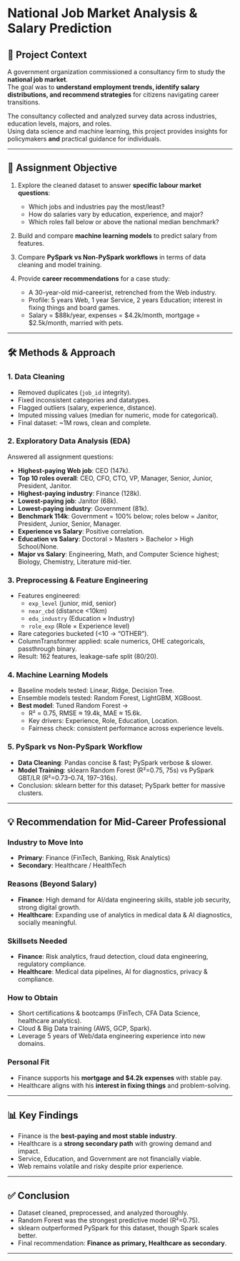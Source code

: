 # National Job Market Analysis & Salary Prediction

## 📌 Project Context
A government organization commissioned a consultancy firm to study the **national job market**.  
The goal was to **understand employment trends, identify salary distributions, and recommend strategies** for citizens navigating career transitions.  

The consultancy collected and analyzed survey data across industries, education levels, majors, and roles.  
Using data science and machine learning, this project provides insights for policymakers **and** practical guidance for individuals.  

---

## 🎯 Assignment Objective
1. Explore the cleaned dataset to answer **specific labour market questions**:  
   - Which jobs and industries pay the most/least?  
   - How do salaries vary by education, experience, and major?  
   - Which roles fall below or above the national median benchmark?  

2. Build and compare **machine learning models** to predict salary from features.  

3. Compare **PySpark vs Non-PySpark workflows** in terms of data cleaning and model training.  

4. Provide **career recommendations** for a case study:  
   - A 30-year-old mid-careerist, retrenched from the Web industry.  
   - Profile: 5 years Web, 1 year Service, 2 years Education; interest in fixing things and board games.  
   - Salary = $88k/year, expenses = $4.2k/month, mortgage = $2.5k/month, married with pets.  

---

## 🛠️ Methods & Approach

### 1. Data Cleaning
- Removed duplicates (`job_id` integrity).
- Fixed inconsistent categories and datatypes.
- Flagged outliers (salary, experience, distance).
- Imputed missing values (median for numeric, mode for categorical).
- Final dataset: ~1M rows, clean and complete.

### 2. Exploratory Data Analysis (EDA)
Answered all assignment questions:
- **Highest-paying Web job**: CEO (147k).  
- **Top 10 roles overall**: CEO, CFO, CTO, VP, Manager, Senior, Junior, President, Janitor.  
- **Highest-paying industry**: Finance (128k).  
- **Lowest-paying job**: Janitor (68k).  
- **Lowest-paying industry**: Government (81k).  
- **Benchmark 114k**: Government = 100% below; roles below = Janitor, President, Junior, Senior, Manager.  
- **Experience vs Salary**: Positive correlation.  
- **Education vs Salary**: Doctoral > Masters > Bachelor > High School/None.  
- **Major vs Salary**: Engineering, Math, and Computer Science highest; Biology, Chemistry, Literature mid-tier.  

### 3. Preprocessing & Feature Engineering
- Features engineered:  
  - `exp_level` (junior, mid, senior)  
  - `near_cbd` (distance <10km)  
  - `edu_industry` (Education × Industry)  
  - `role_exp` (Role × Experience level)  
- Rare categories bucketed (<10 → “OTHER”).  
- ColumnTransformer applied: scale numerics, OHE categoricals, passthrough binary.  
- Result: 162 features, leakage-safe split (80/20).  

### 4. Machine Learning Models
- Baseline models tested: Linear, Ridge, Decision Tree.  
- Ensemble models tested: Random Forest, LightGBM, XGBoost.  
- **Best model**: Tuned Random Forest →  
  - R² = 0.75, RMSE ≈ 19.4k, MAE ≈ 15.6k.  
  - Key drivers: Experience, Role, Education, Location.  
  - Fairness check: consistent performance across experience levels.  

### 5. PySpark vs Non-PySpark Workflow
- **Data Cleaning**: Pandas concise & fast; PySpark verbose & slower.  
- **Model Training**: sklearn Random Forest (R²=0.75, 75s) vs PySpark GBT/LR (R²=0.73–0.74, 197–316s).  
- Conclusion: sklearn better for this dataset; PySpark better for massive clusters.  

---

## 💡 Recommendation for Mid-Career Professional

### Industry to Move Into
- **Primary**: Finance (FinTech, Banking, Risk Analytics)  
- **Secondary**: Healthcare / HealthTech  

### Reasons (Beyond Salary)
- **Finance**: High demand for AI/data engineering skills, stable job security, strong digital growth.  
- **Healthcare**: Expanding use of analytics in medical data & AI diagnostics, socially meaningful.  

### Skillsets Needed
- **Finance**: Risk analytics, fraud detection, cloud data engineering, regulatory compliance.  
- **Healthcare**: Medical data pipelines, AI for diagnostics, privacy & compliance.  

### How to Obtain
- Short certifications & bootcamps (FinTech, CFA Data Science, healthcare analytics).  
- Cloud & Big Data training (AWS, GCP, Spark).  
- Leverage 5 years of Web/data engineering experience into new domains.  

### Personal Fit
- Finance supports his **mortgage and $4.2k expenses** with stable pay.  
- Healthcare aligns with his **interest in fixing things** and problem-solving.  

---

## 📊 Key Findings
- Finance is the **best-paying and most stable industry**.  
- Healthcare is a **strong secondary path** with growing demand and impact.  
- Service, Education, and Government are not financially viable.  
- Web remains volatile and risky despite prior experience.  

---

## ✅ Conclusion
- Dataset cleaned, preprocessed, and analyzed thoroughly.  
- Random Forest was the strongest predictive model (R²=0.75).  
- sklearn outperformed PySpark for this dataset, though Spark scales better.  
- Final recommendation: **Finance as primary, Healthcare as secondary**.  

---

